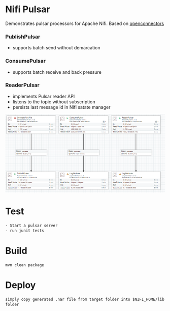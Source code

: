 # Nifi Pulsar
Demonstrates pulsar processors for Apache Nifi. Based on [openconnectors](https://github.com/openconnectors/nifi-pulsar-bundle)

### PublishPulsar
- supports batch send without demarcation

### ConsumePulsar
- supports batch receive and back pressure

### ReaderPulsar
- implements Pulsar reader API
- listens to the topic without subscription
- persists last message id in Nifi satate manager

![Alt text](pulsar1.PNG?raw=true "")

# Test
    - Start a pulsar server
	- run junit tests
# Build
    mvn clean package
    
# Deploy
    simply copy generated .nar file from target folder into $NIFI_HOME/lib folder

